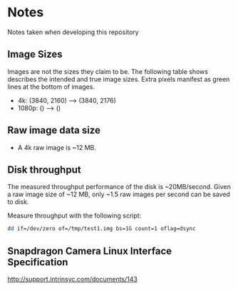 # Notes
Notes taken when developing this repository

## Image Sizes
Images are not the sizes they claim to be. The following table shows describes
the intended and true image sizes. Extra pixels manifest as green lines at the
bottom of images.
- 4k:     (3840, 2160) --> (3840, 2176)
- 1080p:  () --> () 

## Raw image data size
- A 4k raw image is ~12 MB.

## Disk throughput
The measured throughput performance of the disk is ~20MB/second. Given a raw
image size of ~12 MB, only ~1.5 raw images per second can be saved to disk. 

Measure throughput with the following script:
```bash
dd if=/dev/zero of=/tmp/test1.img bs=1G count=1 oflag=dsync
```

## Snapdragon Camera Linux Interface Specification
http://support.intrinsyc.com/documents/143
